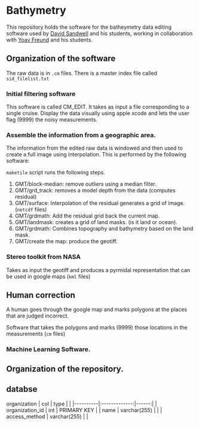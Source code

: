 # Bathymetry

This repository holds the software for the batheymetry data editing software used by [David Sandwell](http://topex.ucsd.edu/sandwell/)
and his students, working in collaboration with [Yoav Freund](https://cseweb.ucsd.edu/~yfreund/) and his students.

## Organization of the software

The raw data is in `.cm` files. There is a master index file called `sid_filelist.txt`

### Initial filtering software

This software is called CM_EDIT. It takes as input a file corresponding to a single cruise. Display the data visually using apple xcode and lets the user flag (9999) the noisy measurements.

### Assemble the information from a geographic area.

The information from the edited raw data is windowed and then used to create a full image using interpolation. This is performed by the following software:

`maketile` script runs the following steps.
1. GMT/block-median: remove outliers using a median filter.
2. GMT/grd_track: removes a model depth from the data (computes residual)
3. GMT/surface: Interpolation of the residual generates a grid of image. (`netcdf` files)
4. GMT/grdmath: Add the residual grid back the current map.
5. GMT/landmask: creates a grid of land masks. (is it land or ocean).
6. GMT/grdmath: Combines topography and bathymetry based on the land mask.
7. GMT/create the map: produce the geotiff.

### Stereo toolkit from NASA
Takes as input the geotiff and produces a pyrmidal representation that can be used in google maps (`kml` files)

## Human correction
A human goes through the google map and marks polygons at the places that are judged incorrect.

Software that takes the polygons and marks (9999) those locations in the measurements (`cm` files)

### Machine Learning Software.

## Organization of the repository.

## databse
organization
| col      |        type   |       |
|----------|:-------------:|------:|
| organization_id | int | PRIMARY KEY |
| name | varchar(255) |    |
| access_method | varchar(255) |    |
    

